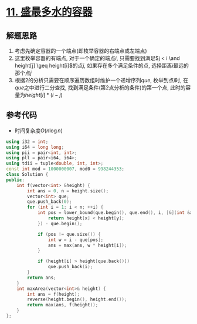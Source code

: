 # [11. 盛最多水的容器](https://leetcode.cn/problems/container-with-most-water/)

## 解题思路

1. 考虑先确定容器的一个端点(即枚举容器的右端点或左端点)
2. 这里枚举容器的有端点, 对于一个确定的端点$i$, 只需要找到满足$j < i \and height[j] \geq height[i]$的点$j$, 如果存在多个满足条件的点, 选择距离$i$最远的那个点$j$
3. 根据$2$的分析只需要在顺序遍历数组时维护一个递增序列$que$, 枚举到点$i$时, 在$que$之中进行二分查找, 找到满足条件(第2点分析的条件)的第一个点, 此时的容量为$height[i] * (i - j)$


## 参考代码

+ 时间复杂度$O(n\log{n})$


```cpp
using i32 = int;
using i64 = long long;
using pii = pair<int, int>;
using pll = pair<i64, i64>;
using tdii = tuple<double, int, int>;
const int mod = 1000000007, mod0 = 998244353;
class Solution {
public:
    int f(vector<int> &height) {
        int ans = 0, n = height.size();
        vector<int> que;
        que.push_back(0);
        for (int i = 1; i < n; ++i) {
            int pos = lower_bound(que.begin(), que.end(), i, [&](int &x,const int &y){
                return height[x] < height[y];
            }) - que.begin();

            if (pos != que.size()) {
                int w = i - que[pos];
                ans = max(ans, w * height[i]);
            }

            if (height[i] > height[que.back()])
                que.push_back(i);
        }
        return ans;
    }
    int maxArea(vector<int>& height) {
        int ans = f(height);
        reverse(height.begin(), height.end());
        return max(ans, f(height));
    }
};

```
